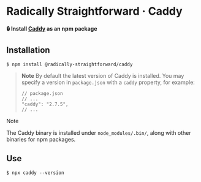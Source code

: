 # Radically Straightforward · Caddy

**🔒 Install [Caddy](https://caddyserver.com/) as an npm package**

## Installation

```console
$ npm install @radically-straightforward/caddy
```

> **Note** By default the latest version of Caddy is installed. You may specify a version in `package.json` with a `caddy` property, for example:
>
> ```json5
> // package.json
> // ...
> "caddy": "2.7.5",
> // ...
> ```

> [!NOTE]
>
> The Caddy binary is installed under `node_modules/.bin/`, along with other binaries for npm packages.

## Use

```console
$ npx caddy --version
```
